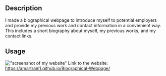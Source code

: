 # <Your-Project-Title>

## Description

I made a biographical webpage to introduce myself to potential employers and provide my previous work and contact information in a convienient way. This includes a short biography about myself, my previous works, and my contact links.

## Usage

!["screenshot of my website"](/Challenge-2/assets/photos/webpage-screenshot.png)
Link to the website: https://amartrain1.github.io/Biographical-Webpage/